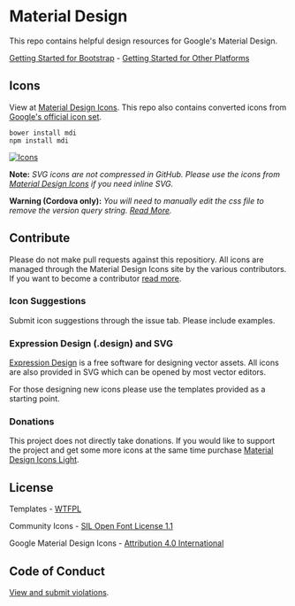 # Material Design

This repo contains helpful design resources for Google's Material Design.

[Getting Started for Bootstrap](http://materialdesignicons.com/bootstrap) - [Getting Started for Other Platforms](http://materialdesignicons.com/getting-started)

## Icons

View at [Material Design Icons](http://materialdesignicons.com/). This repo also contains converted icons from [Google's official icon set](https://github.com/google/material-design-icons).

```
bower install mdi
npm install mdi
```

[![Icons](http://templarian.com/files/material-design-icons-preview.png)](http://materialdesignicons.com/)

**Note:** _SVG icons are not compressed in GitHub. Please use the icons from [Material Design Icons](http://materialdesignicons.com/) if you need inline SVG._

**Warning (Cordova only):** _You will need to manually edit the css file to remove the version query string. [Read More](https://github.com/Templarian/MaterialDesign/issues/760)._

## Contribute

Please do not make pull requests against this repositiory. All icons are managed through the Material Design Icons site by the various contributors. If you want to become a contributor [read more](http://materialdesignicons.com/contribute).

### Icon Suggestions

Submit icon suggestions through the issue tab. Please include examples.

### Expression Design (.design) and SVG

[Expression Design](http://www.microsoft.com/en-us/download/details.aspx?id=36180) is a free software for designing vector assets. All icons are also provided in SVG which can be opened by most vector editors.

For those designing new icons please use the templates provided as a starting point.

### Donations

This project does not directly take donations. If you would like to support the project and get some more icons at the same time purchase [Material Design Icons Light](https://creativemarket.com/templarian/348441-Material-Design-Icons-Light?u=templarian).

## License

Templates - [WTFPL](http://www.wtfpl.net/)

Community Icons - [SIL Open Font License 1.1](http://scripts.sil.org/cms/scripts/page.php?item_id=OFL_web)

Google Material Design Icons - [Attribution 4.0 International](https://github.com/google/material-design-icons/blob/master/LICENSE)

## Code of Conduct

[View and submit violations](https://materialdesignicons.com/code-of-conduct).
